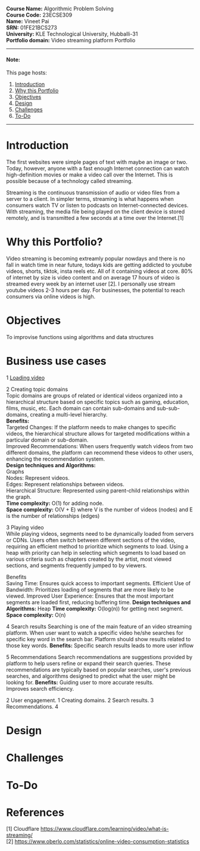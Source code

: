 <!-- # Video streaming platform Portfolio -->

<!-- <dl>
<dt>Course Name</dt>
<dd>Algorithmic Problem Solving</dd>
<dt>Course Code</dt>
<dd>23ECSE309</dd>
<dt>Name</dt>
<dd>Vineet Pai</dd>
<dt>University</dt>
<dd>KLE Technological University, Hubballi-31</dd>
</dl> -->

**Course Name:** Algorithmic Problem Solving  
**Course Code:** 23ECSE309  
**Name:** Vineet Pai  
**SRN:** 01FE21BCS273  
**University:** KLE Technological University, Hubballi-31  
**Portfolio domain:** Video streaming platform Portfolio

---

#### Note:

<!-- This page hosts:

1. <a href='# Introduction'>Introduction</a>
2. <a href='# Why this Portfolio?'>Why this Portfolio</a>
3. <a href='# Objectives'>Objectives</a>
4. <a href='# Design'>Design</a>
5. <a href='# Challenges'>Challenges</a>
6. <a href='# To-Do'>To-Do</a> -->

This page hosts:

1. [Introduction](#Introduction)
2. [Why this Portfolio](#why-this-portfolio)
3. [Objectives](#objectives)
4. [Design](#design)
5. [Challenges](#challenges)
6. [To-Do](#to-do)

---

# Introduction

The first websites were simple pages of text with maybe an image or two. Today, however, anyone with a fast enough Internet connection can watch high-definition movies or make a video call over the Internet. This is possible because of a technology called streaming.

Streaming is the continuous transmission of audio or video files from a server to a client. In simpler terms, streaming is what happens when consumers watch TV or listen to podcasts on Internet-connected devices. With streaming, the media file being played on the client device is stored remotely, and is transmitted a few seconds at a time over the Internet.[1]

# Why this Portfolio?

Video streaming is becoming extreamly popular nowdays and there is no fall in watch time in near future, todays kids are getting addicted to youtube videos, shorts, tiktok, insta reels etc. All of it containing videos at core. 80% of internet by size is video content and on average 17 hours of video is streamed every week by an internet user [2]. I personally use stream youtube videos 2-3 hours per day.
For businesses, the potential to reach consumers via online videos is high.

# Objectives

To improvise functions using algorithms and data structures

# Business use cases

1 [Loading video](business_use_cases/Loading_video.md)

2 Creating topic domains  
Topic domains are groups of related or identical videos organized into a hierarchical structure based on specific topics such as gaming, education, films, music, etc. Each domain can contain sub-domains and sub-sub-domains, creating a multi-level hierarchy.  
**Benefits:**  
Targeted Changes: If the platform needs to make changes to specific videos, the hierarchical structure allows for targeted modifications within a particular domain or sub-domain.  
Improved Recommendations: When users frequently watch videos from two different domains, the platform can recommend these videos to other users, enhancing the recommendation system.  
**Design techniques and Algorithms:**  
Graphs  
Nodes: Represent videos.  
Edges: Represent relationships between videos.  
Hierarchical Structure: Represented using parent-child relationships within the graph.  
**Time complexity:** O(1) for adding node.  
**Space complexity:** O(V + E) where V is the number of videos (nodes) and E is the number of relationships (edges)

3 Playing video  
While playing videos, segments need to be dynamically loaded from servers or CDNs. Users often switch between different sections of the video, requiring an efficient method to prioritize which segments to load. Using a heap with priority can help in selecting which segments to load based on various criteria such as chapters created by the artist, most viewed sections, and segments frequently jumped to by viewers.

Benefits  
Saving Time: Ensures quick access to important segments.
Efficient Use of Bandwidth: Prioritizes loading of segments that are more likely to be viewed.
Improved User Experience: Ensures that the most important segments are loaded first, reducing buffering time.
**Design techniques and Algorithms:**
Heap
**Time complexity:** O(log(n)) for getting next segment.  
**Space complexity:** O(n)

4 Search results
Searching is one of the main feature of an video streaming platform. When user want to watch a specific video he/she searches for specific key word in the search bar. Platform should show results related to those key words.
**Benefits:**
Specific search results leads to more user inflow 

5 Recommendations
Search recommendations are suggestions provided by platform to help users refine or expand their search queries. These recommendations are typically based on popular searches, user's previous searches, and algorithms designed to predict what the user might be looking for.
**Benefits:**
Guiding user to more accurate results.  
Improves search efficiency.

2 User engagement.
1 Creating domains.
2 Search results.
3 Recommendations.
4

# Design

# Challenges

# To-Do

# References

[1] Cloudflare
https://www.cloudflare.com/learning/video/what-is-streaming/  
[2]
https://www.oberlo.com/statistics/online-video-consumption-statistics
